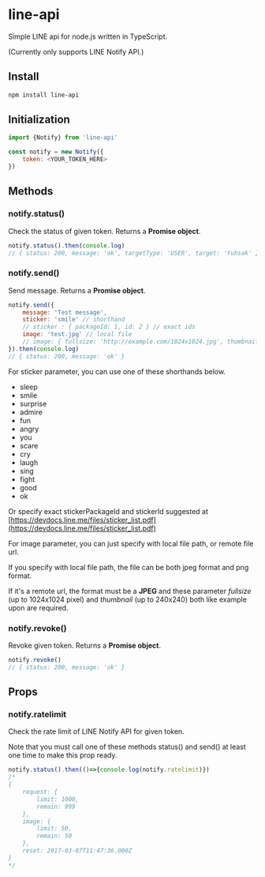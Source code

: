# line-api

Simple LINE api for node.js written in TypeScript.

(Currently only supports LINE Notify API.)

## Install

```sh
npm install line-api
```

## Initialization

```js
import {Notify} from 'line-api'

const notify = new Notify({
	token: <YOUR_TOKEN_HERE>
})
```

## Methods

### notify.status()

Check the status of given token.
Returns a **Promise object**.

```js
notify.status().then(console.log)
// { status: 200, message: 'ok', targetType: 'USER', target: 'Yuhsak' }
```

### notify.send()

Send message.
Returns a **Promise object**.

```js
notify.send({
	message: 'Test message',
	sticker: 'smile' // shorthand
	// sticker : { packageId: 1, id: 2 } // exact ids
	image: 'test.jpg' // local file
	// image: { fullsize: 'http://example.com/1024x1024.jpg', thumbnail: 'http://example.com/240x240.jpg' } // remote url
}).then(console.log)
// { status: 200, message: 'ok' }
```

For sticker parameter, you can use one of these shorthands below.

- sleep
- smile
- surprise
- admire
- fun
- angry
- you
- scare
- cry
- laugh
- sing
- fight
- good
- ok

Or specify exact stickerPackageId and stickerId suggested at [https://devdocs.line.me/files/sticker_list.pdf](https://devdocs.line.me/files/sticker_list.pdf)

For image parameter, you can just specify with local file path, or remote file url.

If you specify with local file path, the file can be both jpeg format and png format.

If it's a remote url, the format must be a **JPEG** and these parameter _fullsize_ (up to 1024x1024 pixel) and _thumbnail_ (up to 240x240) both like example upon are required.

### notify.revoke()

Revoke given token.
Returns a **Promise object**.

```js
notify.revoke()
// { status: 200, message: 'ok' }
```

## Props

### notify.ratelimit

Check the rate limit of LINE Notify API for given token.

Note that you must call one of these methods status() and send() at least one time to make this prop ready.

```js
notify.status().then(()=>{console.log(notify.ratelimit)})
/*
{
	request: {
		limit: 1000,
		remain: 999
	},
	image: {
		limit: 50,
		remain: 50
	},
	reset: 2017-03-07T11:47:36.000Z
}
*/
```
